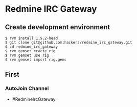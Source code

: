 Redmine IRC Gateway
================================================================================


Create development environment
-------------------------------------------------------------------------------

    $ rvm install 1.9.2-head
    $ git clone git@github.com:hackers/redmine_irc_gateway.git
    $ cd redmine_irc_gateway
    $ rvm gemset craete rig
    $ rvm gemset use rig
    $ rvm gemset import rig.gems


First
-------------------------------------------------------------------------------

### AutoJoin Channel

 - #RedmineIrcGateway
